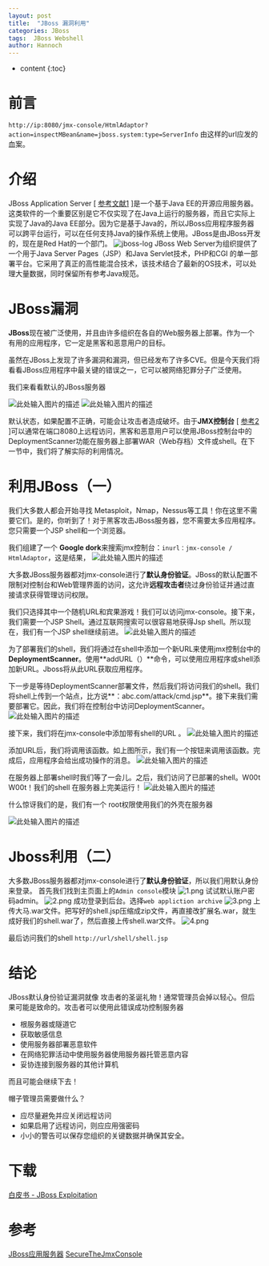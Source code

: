 ```yaml
---
layout: post
title:  "JBoss 漏洞利用"
categories: JBoss
tags:  JBoss Webshell
author: Hannoch
---
```


* content
{:toc}
# 前言
`http://ip:8080/jmx-console/HtmlAdaptor?action=inspectMBean&name=jboss.system:type=ServerInfo`
由这样的url应发的血案。
# 介绍
JBoss Application Server [ [参考文献1][1] ]是一个基于Java EE的开源应用服务器。这类软件的一个重要区别是它不仅实现了在Java上运行的服务器，而且它实际上实现了Java的Java EE部分。因为它是基于Java的，所以JBoss应用程序服务器可以跨平台运行，可以在任何支持Java的操作系统上使用。JBoss是由JBoss开发的，现在是Red Hat的一个部门。
![jboss-log][2]
JBoss Web Server为组织提供了一个用于Java Server Pages（JSP）和Java Servlet技术，PHP和CGI 的单一部署平台。它采用了真正的高性能混合技术，该技术结合了最新的OS技术，可以处理大量数据，同时保留所有参考Java规范。
 
 
# JBoss漏洞
**JBoss**现在被广泛使用，并且由许多组织在各自的Web服务器上部署。作为一个有用的应用程序，它一定是黑客和恶意用户的目标。

虽然在JBoss上发现了许多漏洞和漏洞，但已经发布了许多CVE。但是今天我们将看看JBoss应用程序中最关键的错误之一，它可以被网络犯罪分子广泛使用。

我们来看看默认的JBoss服务器
 
![此处输入图片的描述][3]
![此处输入图片的描述][4]
 
 

 
默认状态，如果配置不正确，可能会让攻击者造成破坏。由于**JMX控制台** [ [参考2][5] ]可以通常在端口8080上远程访问，黑客和恶意用户可以使用JBoss控制台中的DeploymentScanner功能在服务器上部署WAR（Web存档）文件或shell。在下一节中，我们将了解实际的利用情况。
 
 
 
# 利用JBoss（一）
 
我们大多数人都会开始寻找 Metasploit，Nmap，Nessus等工具！你在这里不需要它们。是的，你听到了！对于黑客攻击JBoss服务器，您不需要太多应用程序。您只需要一个JSP shell和一个浏览器。

我们组建了一个 **Google dork**来搜索jmx控制台：`inurl：jmx-console / HtmlAdaptor`，这是结果，
 ![此处输入图片的描述][6]

 
大多数JBoss服务器都对jmx-console进行了**默认身份验证**。JBoss的默认配置不限制对控制台和Web管理界面的访问，这允许**远程攻击者**绕过身份验证并通过直接请求获得管理访问权限。

我们只选择其中一个随机URL和宾果游戏！我们可以访问jmx-console。接下来，我们需要一个JSP Shell。通过互联网搜索可以很容易地获得Jsp shell。所以现在，我们有一个JSP shell继续前进。
 ![此处输入图片的描述][7]

 
为了部署我们的shell，我们将通过在shell中添加一个新URL来使用jmx控制台中的 **DeploymentScanner**。使用**addURL（）**命令，可以使用应用程序或shell添加新URL。Jboss将从此URL获取应用程序。

下一步是等待DeploymentScanner部署文件，然后我们将访问我们的shell。我们将shell上传到一个站点，比方说**：abc.com/attack/cmd.jsp**。接下来我们需要部署它。因此，我们将在控制台中访问DeploymentScanner。
 ![此处输入图片的描述][8]

 
接下来，我们将在jmx-console中添加带有shell的URL 。
 ![此处输入图片的描述][9]
 
 
添加URL后，我们将调用该函数。如上图所示，我们有一个按钮来调用该函数。完成后，应用程序会给出成功操作的消息。
 ![此处输入图片的描述][10]

 
在服务器上部署shell时我们等了一会儿。之后，我们访问了已部署的shell。W00t W00t！我们的shell 在服务器上完美运行！
 ![此处输入图片的描述][11]

 
什么惊讶我们的是，我们有一个 root权限使用我们的外壳在服务器
 
![此处输入图片的描述][12]
 
# Jboss利用（二）
大多数JBoss服务器都对jmx-console进行了**默认身份验证**，所以我们用默认身份来登录。
首先我们找到主页面上的`Admin console`模块
![1.png](https://upload-images.jianshu.io/upload_images/5451635-2436e3cbbb6a03ff.png)
试试默认账户密码admin。
![2.png](https://upload-images.jianshu.io/upload_images/5451635-0adba465ae197661.png)
成功登录到后台。选择`web appliction archive`
![3.png](https://upload-images.jianshu.io/upload_images/5451635-70b761161869b537.png)
上传大马.war文件。把写好的shell.jsp压缩成zip文件，再直接改扩展名.war，就生成好我们的shell.war了，然后直接上传shell.war文件。
![4.png](https://upload-images.jianshu.io/upload_images/5451635-f429a870f3ac8879.png)

最后访问我们的shell
`http://url/shell/shell.jsp`
 
# 结论
JBoss默认身份验证漏洞就像 攻击者的圣诞礼物！通常管理员会掉以轻心。但后果可能是致命的。攻击者可以使用此错误成功控制服务器

- 根服务器或隧道它
- 获取敏感信息
- 使用服务器部署恶意软件
- 在网络犯罪活动中使用服务器使用服务器托管恶意内容
- 妥协连接到服务器的其他计算机

而且可能会继续下去！

帽子管理员需要做什么？

- 应尽量避免并应关闭远程访问
- 如果启用了远程访问，则应应用强密码
- 小小的警告可以保存您组织的关键数据并确保其安全。
 
 
 
# 下载
 
 [白皮书 - JBoss Exploitation][13]
 
 
 
# 参考
 
[JBoss应用服务器][14]
[SecureTheJmxConsole][15]


  [1]: https://securityxploded.com/jboss-exploitation.php#Reference
  [2]: https://securityxploded.com/images/articles/jboss_main.jpg
  [3]: https://securityxploded.com/images/articles/jboss1.jpg
  [4]: https://securityxploded.com/images/articles/jboss2.jpg
  [5]: https://securityxploded.com/jboss-exploitation.php#Reference
  [6]: https://securityxploded.com/images/articles/jboss3.jpg
  [7]: https://securityxploded.com/images/articles/jboss4.jpg
  [8]: https://securityxploded.com/images/articles/jboss5.jpg
  [9]: https://securityxploded.com/images/articles/jboss6.jpg
  [10]: https://securityxploded.com/images/articles/jboss7.jpg
  [11]: https://securityxploded.com/images/articles/jboss8.jpg
  [12]: https://securityxploded.com/images/articles/jboss9.jpg
  [13]: https://securityxploded.com/JBoss%20Whitepaper.pdf
  [14]: http://en.wikipedia.org/wiki/JBoss_application_server
  [15]: http://community.jboss.org/wiki/SecureTheJmxConsole